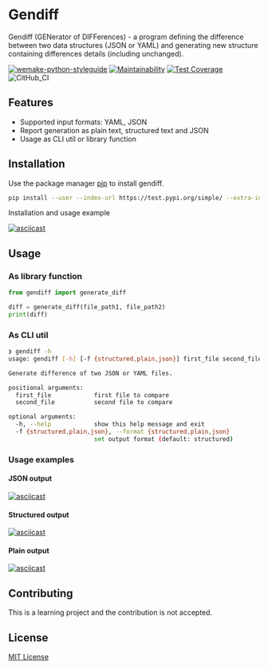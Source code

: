 # Gendiff

Gendiff (GENerator of DIFFerences) - a program defining the difference between two data structures (JSON or YAML) and generating new structure containing differences details (including unchanged).

[![wemake-python-styleguide](https://img.shields.io/badge/style-wemake-000000.svg)](https://github.com/wemake-services/wemake-python-styleguide)
[![Maintainability](https://api.codeclimate.com/v1/badges/819fe1aa42985a7b2dc5/maintainability)](https://codeclimate.com/github/AABur/python-project-lvl2/maintainability)
[![Test Coverage](https://api.codeclimate.com/v1/badges/819fe1aa42985a7b2dc5/test_coverage)](https://codeclimate.com/github/AABur/python-project-lvl2/test_coverage)
![CitHub_CI](https://github.com/AABur/python-project-lvl2/workflows/CitHub_CI/badge.svg)

## Features

- Supported input formats: YAML, JSON
- Report generation as plain text, structured text and JSON
- Usage as CLI util or library function

## Installation

Use the package manager [pip](https://pip.pypa.io/en/stable/) to install gendiff.

```bash
pip install --user --index-url https://test.pypi.org/simple/ --extra-index-url https://pypi.org/simple/ AABur_gendiff
```

Installation and usage example

[![asciicast](https://asciinema.org/a/RfBQHFrCASCMU23WeeAeSKA0J.svg)](https://asciinema.org/a/RfBQHFrCASCMU23WeeAeSKA0J)

## Usage

### As library function

```python
from gendiff import generate_diff

diff = generate_diff(file_path1, file_path2)
print(diff)
```

### As CLI util

```bash
❯ gendiff -h
usage: gendiff [-h] [-f {structured,plain,json}] first_file second_file

Generate difference of two JSON or YAML files.

positional arguments:
  first_file            first file to compare
  second_file           second file to compare

optional arguments:
  -h, --help            show this help message and exit
  -f {structured,plain,json}, --format {structured,plain,json}
                        set output format (default: structured)
```

### Usage examples

#### JSON output

[![asciicast](https://asciinema.org/a/sdpmQxH2aMUQwKmCCIUl49gzn.svg)](https://asciinema.org/a/sdpmQxH2aMUQwKmCCIUl49gzn)

#### Structured output

[![asciicast](https://asciinema.org/a/W1Xb1yNhEbYBLZSYHIa8ALhkV.svg)](https://asciinema.org/a/W1Xb1yNhEbYBLZSYHIa8ALhkV)

#### Plain output

[![asciicast](https://asciinema.org/a/0tXY4DIYfArT1hu56Wo6Gwq0u.svg)](https://asciinema.org/a/0tXY4DIYfArT1hu56Wo6Gwq0u)

## Contributing

This is a learning project and the contribution is not accepted.

## License

[MIT License](https://github.com/AABur/python-project-lvl2/blob/master/LICENSE)
